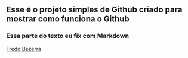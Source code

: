 <h2>Esse é o projeto simples de Github criado para mostrar como funciona o Github</h2>

### Essa parte do texto eu fix com Markdown



<a href='https://linkedin.com/in/freddbezerra'>Fredd Bezerra</a>